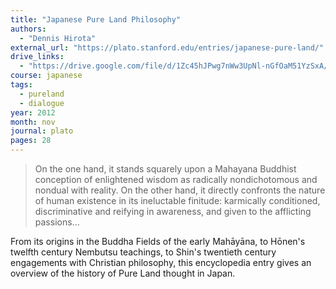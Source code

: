 ```yaml
---
title: "Japanese Pure Land Philosophy"
authors:
  - "Dennis Hirota"
external_url: "https://plato.stanford.edu/entries/japanese-pure-land/"
drive_links:
  - "https://drive.google.com/file/d/1Zc45hJPwg7nWw3UpNl-nGfOaM51YzSxA/view?usp=sharing"
course: japanese
tags:
  - pureland
  - dialogue
year: 2012
month: nov
journal: plato
pages: 28
---
```


> On the one hand, it stands squarely upon a Mahayana Buddhist conception of enlightened wisdom as radically nondichotomous and nondual with reality.
On the other hand, it directly confronts the nature of human existence in its ineluctable finitude: karmically conditioned, discriminative and reifying in awareness, and given to the afflicting passions...

From its origins in the Buddha Fields of the early Mahāyāna, to Hōnen's twelfth century Nembutsu teachings, to Shin's twentieth century engagements with Christian philosophy,
this encyclopedia entry gives an overview of the history of Pure Land thought in Japan.
